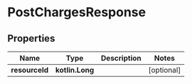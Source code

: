 
# PostChargesResponse

## Properties
| Name | Type | Description | Notes |
| ------------ | ------------- | ------------- | ------------- |
| **resourceId** | **kotlin.Long** |  |  [optional] |



